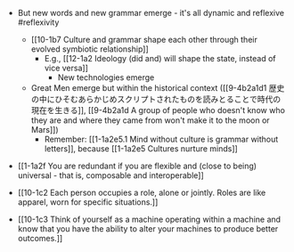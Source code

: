 - But new words and new grammar emerge - it's all dynamic and reflexive #reflexivity
	- [[10-1b7 Culture and grammar shape each other through their evolved symbiotic relationship]]
		- E.g., [[12-1a2 Ideology (did and) will shape the state, instead of vice versa]]
			- New technologies emerge
	- Great Men emerge but within the historical context ([[9-4b2a1d1 歴史の中にひそむあらかじめスクリプトされたものを読みとることで時代の現在を生きる]], [[9-4b2a1d A group of people who doesn't know who they are and where they came from won't make it to the moon or Mars]])
		- Remember: [[1-1a2e5.1 Mind without culture is grammar without letters]], because  [[1-1a2e5 Cultures nurture minds]]

- [[1-1a2f You are redundant if you are flexible and (close to being) universal - that is, composable and interoperable]]

- [[10-1c2 Each person occupies a role, alone or jointly. Roles are like apparel, worn for specific situations.]]
- [[10-1c3 Think of yourself as a machine operating within a machine and know that you have the ability to alter your machines to produce better outcomes.]]
